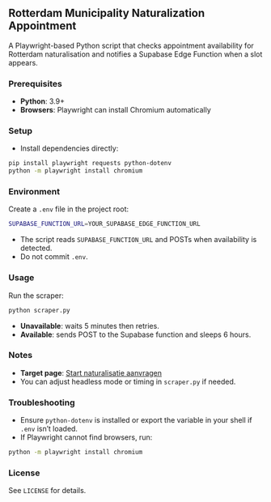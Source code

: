 ## Rotterdam Municipality Naturalization Appointment

A Playwright-based Python script that checks appointment availability for Rotterdam naturalisation and notifies a Supabase Edge Function when a slot appears.

### Prerequisites
- **Python**: 3.9+
- **Browsers**: Playwright can install Chromium automatically

### Setup
- Install dependencies directly:
```bash
pip install playwright requests python-dotenv
python -m playwright install chromium
```

### Environment
Create a `.env` file in the project root:
```bash
SUPABASE_FUNCTION_URL=YOUR_SUPABASE_EDGE_FUNCTION_URL
```
- The script reads `SUPABASE_FUNCTION_URL` and POSTs when availability is detected.
- Do not commit `.env`.

### Usage
Run the scraper:
```bash
python scraper.py
```
- **Unavailable**: waits 5 minutes then retries.
- **Available**: sends POST to the Supabase function and sleeps 6 hours.

### Notes
- **Target page**: [Start naturalisatie aanvragen](https://www.rotterdam.nl/nederlandse-nationaliteit-aanvragen/start-naturalisatie-aanvragen)
- You can adjust headless mode or timing in `scraper.py` if needed.

### Troubleshooting
- Ensure `python-dotenv` is installed or export the variable in your shell if `.env` isn’t loaded.
- If Playwright cannot find browsers, run:
```bash
python -m playwright install chromium
```

### License
See `LICENSE` for details.

